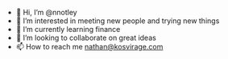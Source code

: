 - 👋 Hi, I’m @nnotley
- 👀 I’m interested in meeting new people and trying new things
- 🌱 I’m currently learning finance
- 💞️ I’m looking to collaborate on great ideas
- 📫 How to reach me nathan@kosvirage.com

<!---
nnotley/nnotley is a ✨ special ✨ repository because its `README.md` (this file) appears on your GitHub profile.
You can click the Preview link to take a look at your changes.
--->
